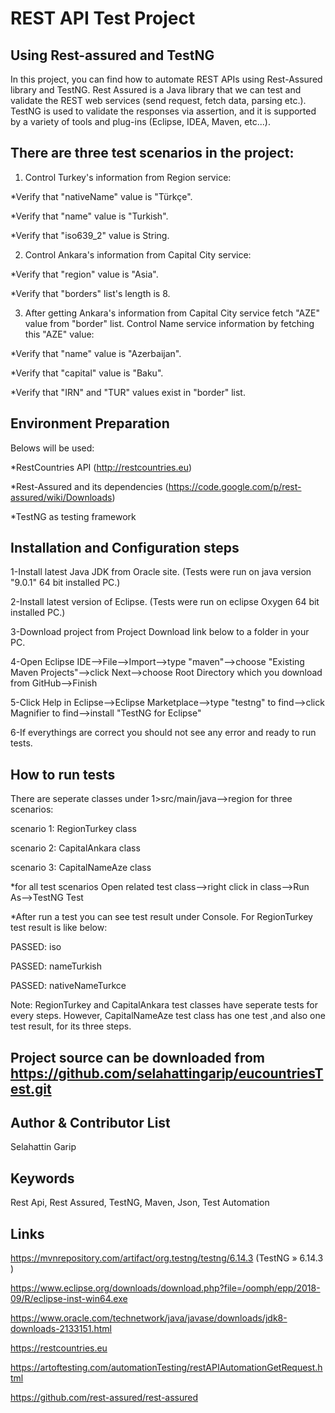 # REST API Test Project

Using Rest-assured and TestNG
---
In this project, you can find how to automate REST APIs using Rest-Assured library and TestNG. Rest Assured is a Java library that 
we can test and validate the REST web services (send request, fetch data, parsing etc.). TestNG is used to validate the responses via assertion, and it is supported 
by a variety of tools and plug-ins (Eclipse, IDEA, Maven, etc...).

There are three test scenarios in the project:
---
1. Control Turkey's information from Region service:

*Verify that "nativeName" value is "Türkçe".

*Verify that "name" value is "Turkish".

*Verify that "iso639_2" value is String.

2. Control Ankara's information from Capital City service:

*Verify that "region" value is "Asia".

*Verify that "borders" list's length is 8.

3. After getting Ankara's information from Capital City service fetch "AZE" value from "border" list. Control Name service information by fetching this "AZE" value:

*Verify that "name" value is "Azerbaijan".

*Verify that "capital" value is "Baku".

*Verify that "IRN" and "TUR" values exist in "border" list.

Environment Preparation
---
Belows will be used:

*RestCountries API (http://restcountries.eu)

*Rest-Assured and its dependencies (https://code.google.com/p/rest-assured/wiki/Downloads)

*TestNG as testing framework

## Installation and Configuration steps

1-Install latest Java JDK from Oracle site. (Tests were run on java version "9.0.1" 64 bit installed PC.)

2-Install latest version of Eclipse. (Tests were run on eclipse Oxygen 64 bit installed PC.)

3-Download project from Project Download link below to a folder in your PC.

4-Open Eclipse IDE-->File-->Import-->type "maven"-->choose "Existing Maven Projects"-->click Next-->choose Root Directory which you download from GitHub-->Finish

5-Click Help in Eclipse-->Eclipse Marketplace-->type "testng" to find-->click Magnifier to find-->install "TestNG for Eclipse"

6-If everythings are correct you should not see any error and ready to run tests.

How to run tests
---

There are seperate classes under 1>src/main/java-->region for three scenarios: 

scenario 1: RegionTurkey class

scenario 2: CapitalAnkara class

scenario 3: CapitalNameAze class

*for all test scenarios Open related test class-->right click in class-->Run As-->TestNG Test

*After run a test you can see test result under Console. For RegionTurkey test result is like below:

PASSED: iso

PASSED: nameTurkish

PASSED: nativeNameTurkce

Note: RegionTurkey and CapitalAnkara test classes have seperate tests for every steps. However, CapitalNameAze test class has one test
,and also one test result, for its three steps.
 
Project source can be downloaded from https://github.com/selahattingarip/eucountriesTest.git
---

Author & Contributor List
-----------
Selahattin Garip

Keywords
-----------
Rest Api, Rest Assured, TestNG, Maven, Json, Test Automation

Links
-----------
https://mvnrepository.com/artifact/org.testng/testng/6.14.3 (TestNG » 6.14.3 )

https://www.eclipse.org/downloads/download.php?file=/oomph/epp/2018-09/R/eclipse-inst-win64.exe

https://www.oracle.com/technetwork/java/javase/downloads/jdk8-downloads-2133151.html

https://restcountries.eu

https://artoftesting.com/automationTesting/restAPIAutomationGetRequest.html

https://github.com/rest-assured/rest-assured
